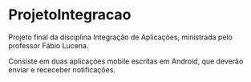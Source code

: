 ProjetoIntegracao
=================

Projeto final da disciplina Integração de Aplicações, ministrada pelo professor Fábio Lucena.

Consiste em duas aplicações mobile escritas em Android, que deverão enviar e receceber notificações.
